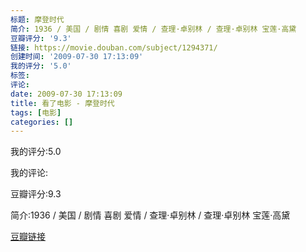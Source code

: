 ```yaml
---
标题: 摩登时代
简介: 1936 / 美国 / 剧情 喜剧 爱情 / 查理·卓别林 / 查理·卓别林 宝莲·高黛
豆瓣评分: '9.3'
链接: https://movie.douban.com/subject/1294371/
创建时间: '2009-07-30 17:13:09'
我的评分: '5.0'
标签:
评论:
date: 2009-07-30 17:13:09
title: 看了电影 - 摩登时代
tags: [电影]
categories: []
---
```


我的评分:5.0

我的评论:

豆瓣评分:9.3

简介:1936 / 美国 / 剧情 喜剧 爱情 / 查理·卓别林 / 查理·卓别林 宝莲·高黛

[豆瓣链接](https://movie.douban.com/subject/1294371/)

